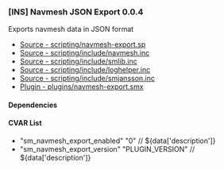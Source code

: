 ### [INS] Navmesh JSON Export 0.0.4

Exports navmesh data in JSON format

 * [Source - scripting/navmesh-export.sp](https://github.com/jaredballou/insurgency-sourcemod/blob/master/scripting/navmesh-export.sp?raw=true)
 * [Source - scripting/include/navmesh.inc](https://github.com/jaredballou/insurgency-sourcemod/blob/master/scripting/include/navmesh.inc?raw=true)
 * [Source - scripting/include/smlib.inc](https://github.com/jaredballou/insurgency-sourcemod/blob/master/scripting/include/smlib.inc?raw=true)
 * [Source - scripting/include/loghelper.inc](https://github.com/jaredballou/insurgency-sourcemod/blob/master/scripting/include/loghelper.inc?raw=true)
 * [Source - scripting/include/smjansson.inc](https://github.com/jaredballou/insurgency-sourcemod/blob/master/scripting/include/smjansson.inc?raw=true)
 * [Plugin - plugins/navmesh-export.smx](https://github.com/jaredballou/insurgency-sourcemod/blob/master/plugins/navmesh-export.smx?raw=true)

#### Dependencies
#### CVAR List
 * "sm_navmesh_export_enabled" "0" // ${data['description']}
 * "sm_navmesh_export_version" "PLUGIN_VERSION" // ${data['description']}
